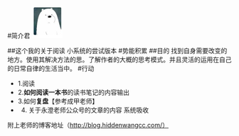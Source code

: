 #简介君
![](./_image/2017-02-19-10-24-27.jpg)

##这个我的关于阅读 小系统的尝试版本
#势能积累
##目的
找到自身需要改变的地方。使用其解决方法的思。了解作者的大概的思考模式。并且灵活的运用在自己的日常自律的生活当中。
#行动

- 1.阅读
- 2.**如何阅读一本书**的读书笔记的内容输出
- 3.如何**复盘**【参考成甲老师】
- 4. 关于永澄老师公众号的文章的内容 系统吸收


附上老师的博客地址（http://blog.hiddenwangcc.com/）
